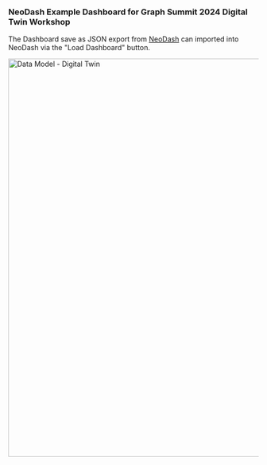 ### NeoDash Example Dashboard for Graph Summit 2024 Digital Twin Workshop

The Dashboard save as JSON export from [NeoDash](https://neo4j.com/labs/neodash/) can imported into NeoDash via the "Load Dashboard" button.

<img width="800" alt="Data Model - Digital Twin" src="https://github.com/neo4j-field/gsummit2023/blob/eca030c5ec1c1f3b55f5a2380b11a50dad7bcdf7/images/NeoDash-Dashboard_1.png">
